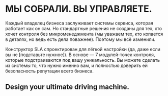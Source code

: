 # МЫ СОБРАЛИ. ВЫ УПРАВЛЯЕТЕ.

Каждый владелец бизнеса заслуживает системы сервиса, которая работает как он сам. Но стандартные решения не созданы для тех, кто хочет контроля без микроменеджмента (мы уважаем тех, кто копается в деталях, но ведь есть дела поважнее). Поэтому мы всё изменили.​

Конструктор SLA спроектирован для лёгкой настройки (да, даже если вы не [подставьте нужное]). В основе — 7 модулей-точек контроля, которые подстраиваются под вашу уникальность. Вы можете сделать из системы то, что нужно именно вам, и полностью доверить ей безопасность репутации всего бизнеса.

<SignalConstructorModules />

## Design your ultimate driving machine.

